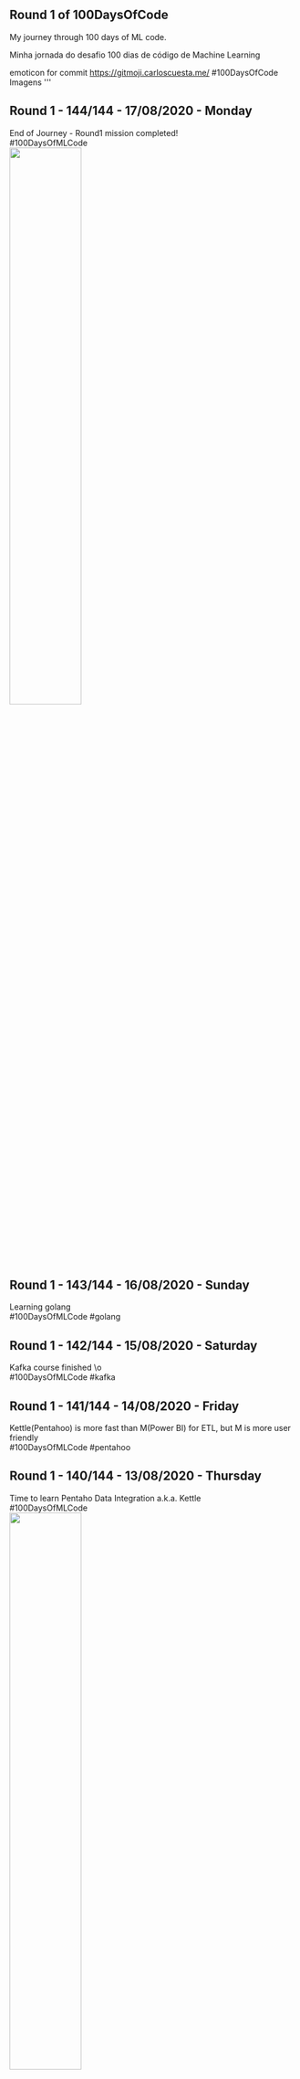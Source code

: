 ## Round 1 of 100DaysOfCode

My journey through 100 days of ML code. 

Minha jornada do desafio 100 dias de código de Machine Learning

emoticon for commit https://gitmoji.carloscuesta.me/
#100DaysOfCode
Imagens
'''

## Round 1 - 144/144 - 17/08/2020 - Monday
End of Journey - Round1 mission completed!
<br>#100DaysOfMLCode
<br><image  width="50%" height="50%" src="./img/1_J6n2X-tq_Zf70cXdUQ0TsQ.jpeg">

## Round 1 - 143/144 - 16/08/2020 - Sunday
Learning golang
<br>#100DaysOfMLCode  #golang


## Round 1 - 142/144 - 15/08/2020 - Saturday
Kafka course finished \o
<br>#100DaysOfMLCode  #kafka

## Round 1 - 141/144 - 14/08/2020 - Friday
Kettle(Pentahoo) is more fast than M(Power BI) for ETL, but M is more user friendly
<br>#100DaysOfMLCode #pentahoo

## Round 1 - 140/144 - 13/08/2020 - Thursday
Time to learn Pentaho Data Integration a.k.a.  Kettle
<br>#100DaysOfMLCode 
<br><image  width="50%" height="50%" src="./img/pentaho_download.png">

## Round 1 - 139/144 - 12/08/2020 - Wednesday
Using dataflows for organize .xls
<br>#100DaysOfMLCode 


## Round 1 - 138/144 - 11/08/2020 - Tuesday
Using onedrive for version control - PowerBi files
<br>#100DaysOfMLCode 

## Round 1 - 137/144 - 10/08/2020 - Monday
My FX8320 is like zombie, slower walking but do the job for ML
<br>#100DaysOfMLCode 
<br><image  width="50%" height="50%" src="./img/Zombie-PC.jpg">

## Round 1 - 136/143 - 08/08/2020 - Saturday
Learn Kafka on kafkabr.com
<br>#100DaysOfMLCode 

## Round 1 - 135/143 - 07/08/2020 - Friday
Preparing for another hackaton - Behind the Code by IBM
and getting a data project with thousand packages with 80Gb!
https://www.youtube.com/watch?v=nyZCWDF9SvA
<br>#100DaysOfMLCode 

## Round 1 - 134/143 - 06/08/2020 - Thursday
Result of data hack challenge santander 
https://www.youtube.com/watch?v=nyZCWDF9SvA
<br>#100DaysOfMLCode 

## Round 1 - 133/143 - 05/08/2020 - Wednesday
Studying complex SQL´s - Part II
https://medium.com/@riccardoodone/the-love-hate-relationship-between-select-and-group-by-in-sql-4957b2a70229
<br>#100DaysOfMLCode 

## Round 1 - 132/143 - 04/08/2020 - Tuesday
Studying complex SQL´s
<br>#100DaysOfMLCode 

## Round 1 - 131/143 - 03/08/2020 - Monday
View some notebook o colab(google)
<br>#100DaysOfMLCode 

## Round 1 - 130/143 - 02/08/2020 - Sunday
data hack challenge santander - Coding - Part II
<br>#100DaysOfMLCode 
https://app.powerbi.com/view?r=eyJrIjoiYzA1YTcyYjQtZjAzNy00NDNkLTk1OWUtYTM4MzZmYWYzZDg3IiwidCI6IjRjZWFmZWRjLTNiNjItNGE0NS05ZDMxLTk4MWFlZTg3YzMzNyJ9&pageName=ReportSection95632ff61bd92e71e519

## Round 1 - 129/143 - 01/08/2020 - Saturday
data hack challenge santander - Coding - Part I
<br>#100DaysOfMLCode 

## Round 1 - 128/143 - 31/07/2020 - Friday
ETL on M language - deduplicating data
<br>#100DaysOfMLCode 


## Round 1 - 127/142 - 29/07/2020 - Wednesday
Mounting a team for hackaton - Hackathon Santander Data Challenge
<br>#100DaysOfMLCode 
<br><image  width="50%" height="50%" src="./img/2020-07-29_12-41-41.png">


## Round 1 - 126/142 - 28/07/2020 - Tuesday
Descomplicating IA in 5 episodes  by IBM
<br>#100DaysOfMLCode 
<br><image  width="50%" height="50%" src="./img/IBM_IA_2020.png">


## Round 1 - 125/142 - 27/07/2020 - Monday - Dawn
Chi-Square test
<br>#100DaysOfMLCode 
<br><image  width="50%" height="50%" src="./img/chi-square-test.jpg">


## Round 1 - 124/142 - 26/07/2020 - Sunday
Discovering new types of mean : arithmetic, geometric, harmonic, quadratic
<br>#100DaysOfMLCode 
<br><image  width="50%" height="50%" src="./img/means_arithmetic_geometric_harmonic_quadratic.png">

## Round 1 - 123/142 - 25/07/2020 - Saturday
Usage of Color in Data Visualization
<br>#100DaysOfMLCode 
<br><image  width="50%" height="50%" src="./img/0 (1).jpg">

## Round 1 - 122/142 - 24/07/2020 - Friday
Time do learn Apache Kafka
<br>#100DaysOfMLCode 
<br><image  width="50%" height="50%" src="./img/kafka-apis.png">
 
## Round 1 - 121/142 - 23/07/2020 - Thursday
"There are 2 types of people who hate Hackathons ~ 1: they've never participated in any or 2: they've never been successful in any" Danny Ma
🤪🤪🤪 Register for the #BuildWithAI Hackathon 24-27th July 👉 https://hackmakers.com/
<br>#100DaysOfMLCode 
<br><image  width="50%" height="50%" src="./img/joasa.jpg">

## Round 1 - 120/142 - 22/07/2020 - Wednesday
Completed!  Data engineering with Hadoop and Spark
#dsa
<br>#100DaysOfMLCode 
<br><image  width="50%" height="50%" src="./img/Engenharia_de_Dados_com_Hadoop_e_Spark_Data_science_academy.jpg">

## Round 1 - 119/142 - 21/07/2020 - Tuesday
Hive as SQL in Hadoop
<br>#100DaysOfMLCode 
<br><image  width="50%" height="50%" src="./img/hadoop-hive.png">

## Round 1 - 118/142 - 20/07/2020 - Monday
Migrating data using sqoop(Hadoop) - Part II
<br>#100DaysOfMLCode 

## Round 1 - 117/142 - 19/07/2020 - Sunday
Migrating data using sqoop(Hadoop)
<br>#100DaysOfMLCode 

## Round 1 - 116/142 - 18/07/2020 - Saturday
<br> Time for Qwiklabs!
Looking to start your weekend with a win? Join the AI speedrun game by entering the code below. https://goo.gle/32uAP0A
<br>#100DaysOfMLCode 
<br><image  width="50%" height="50%" src="./img/EdJfUoRXkAIwh5a.png">

## Round 1 - 115/142 - 17/07/2020 - Friday
<br> Learning analytics with knine Part II
<br>#100DaysOfMLCode 

## Round 1 - 114/142 - 16/07/2020 - Thursday
<br> Learning analytics with knine
<br>https://www.knime.com/knime-analytics-platform
<br>#100DaysOfMLCode 
<br><image  width="50%" height="50%" src="./img/2020-07-16_13-40-39.png">

## Round 1 - 113/142 - 15/07/2020 - Wednesday
<br>Apache Mahout on Hadoop - Part III
<br>#100DaysOfMLCode 

## Round 1 - 112/142 - 14/07/2020 - Tuesday
<br>Apache Mahout on Hadoop - Part II
<br>#100DaysOfMLCode 

## Round 1 - 111/142 - 13/07/2020 - Monday
<br>Apache Mahout on Hadoop
<br>#100DaysOfMLCode 

## Round 1 - 110/142 - 12/07/2020 - Sunday
<br>Dimensionality Reduction (Part II)
<br>#100DaysOfMLCode 

## Round 1 - 109/142 - 11/07/2020 - Saturday
<br>Dimensionality Reduction (Part I)
<br>#100DaysOfMLCode 
 
## Round 1 - 108/142 - 10/07/2020 - Friday
<br>Conquered!
<br>Big Data Real-Time Analytics with Python and Spark
<br>#100DaysOfMLCode 
<br><image  width="50%" height="50%" src="./img/2020-07-10_12-38-48.png">

## Round 1 - 107/142 - 09/07/2020 - Thursday
<br>Streaming with Spark - part I
<br>#100DaysOfMLCode 

## Round 1 - 106/142 - 08/07/2020 - Wednesday
<br>How create a Hadoop cluster in minutes with Google Cloud 
<br>#100DaysOfMLCode #googlecloupplatform #GCP #BIGQUERY

## Round 1 - 105/142 - 07/07/2020 - Tuesday
<br>Exploring NYC-trip duration dataset Part III
<br>#100DaysOfMLCode

## Round 1 - 104/142 - 06/07/2020 - Monday
<br>Exploring NYC-trip duration dataset Part II
<br>#100DaysOfMLCode

## Round 1 - 103/142 - 05/07/2020 - Sunday
<br>Exploring NYC-trip duration dataset
<br>#100DaysOfMLCode

## Round 1 - 102/142 - 04/07/2020 - Saturday
<br>Building  Predictive models = part II
<br>#100DaysOfMLCode

## Round 1 - 101/142 - 03/07/2020 - Fridday
<br>Building  Predictive models = part I
<br>#100DaysOfMLCode

## Round 1 - 100/142 - 02/07/2020 - Thursday
<br>Evaluation Metrics on Machine Learning
<br>#100DaysOfMLCode

## Round 1 - 099/142 - 01/07/2020 - Wednesday
<br>RDD and Dataframe  on spark - Part III
<br>#100DaysOfMLCode

## Round 1 - 098/142 - 30/06/2020 - Tuesday
<br>RDD and Dataframe  on spark - PArt II
<br>#100DaysOfMLCode

## Round 1 - 097/142 - 29/06/2020 - Monday
<br>RDD and Dataframe  on spark
<br>#100DaysOfMLCode

## Round 1 - 096/142 - 28/06/2020 - Sunday
<br>SQL Joins ons pandas Dataframe
<br>#100DaysOfMLCode

## Round 1 - 095/142 - 27/06/2020 - Saturday
<br>Solving problems with Numpy and Pandas
<br>#100DaysOfMLCode

## Round 1 - 094/142 - 26/06/2020 - Thursday
Still studying StructType for apache spark
#100DaysOfMLCode

## Round 1 - 093/142 - 25/06/2020 - Friday
Spark Summit event
<br>https://databricks.com/sparkaisummit/north-america-2020
<br>#100DaysOfMLCode
<br><image  width="50%" height="50%" src="./img/2020-06-26_11-22-48.png">

## Round 1 - 092/142 - 24/06/2020 - Wednesday
Studying StructType for apache spark
#100DaysOfMLCode

## Round 1 - 091/142 - 23/06/2020 - Tuesday
Studying Apache Parquet with spark
#100DaysOfMLCode

## Round 1 - 090/142 - 22/06/2020 - Monday
Testing Pyspark on Virtual Box
#100DaysOfMLCode

## Round 1 - 089/142 - 21/06/2020 - Sunday
cryptocurrency on Google Qwiklabs
#100DaysOfMLCode

## Round 1 - 088/142 - 20/06/2020 - Saturday
Solving algorithm on cognitivo.ai
<br>#100DaysOfMLCode


## Round 1 - 087/142 - from 01/05/2020 to 19/06/2020 - Saturday
Scientific Computing and Python for Data Science course completed!
<br>#100DaysOfCode
<br><image  width="50%" height="50%" src="./img/logo1.png">
 
## Round 1 - 060/142 23/05/2020 - Sunday
Studying The Data incubator lessons
<br>#100DaysOfMLCode

## Round 1 - 059/142 22/05/2020 - Saturday
Paused for 9 days, I had to work on night again.
Using linear regression on Power BI
<br>#100DaysOfMLCode

## Round 1 - 058/133 21/05/2020 - Thursday
Reading R documentation about vroom to manage large datasets
<br>#100DaysOfMLCode


## Round 1 - 057/133 20/05/2020 - Wednesday
Solving problems on R and Power BI
<br>#100DaysOfMLCode

## Round 1 - 056/133 19/05/2020 - Tuesday
Paused for a week, I had to work on night
<br>#100DaysOfMLCode
<br><image  width="50%" height="50%" src="./img/15659707052_4172a0a8ce_b.jpg">

## Round 1 - 055/124 10/05/2020 - Sunday 
<br>Learning Azure platform   
<br>#100DaysOfMLCode

## Round 1 - 054/124 09/05/2020 - Saturday 
<br>Doing exercises of linear algebra   
<br>#100DaysOfMLCode

## Round 1 - 053/124 08/05/2020 - Friday
<br>Playing hackaton on qwiklabs
<br>#100DaysOfMLCode
https://google.qwiklabs.com/games/921

## Round 1 - 052/124 07/05/2020 - Thursday 
<br>Learnig ML kit(Microsoft)
<br>#100DaysOfMLCode

## Round 1 - 051/124 06/05/2020 - Wednesday 
<br>Playing Qwiklabs 
<br>#100DaysOfMLCode
<br><image  width="50%" height="50%" src="./img/dfsdfunnamed.png">

## Round 1 - 050/124 05/05/2020 - Tuesday 
<br>Studying lifecycle in datascience, part II
<br>#100DaysOfMLCode

## Round 1 - 049/124 04/05/2020 - Monday 
<br>Studying lifecycle in datascience
<br>#100DaysOfMLCode

## Round 1 - 048/124 03/05/2020 - Sunday 
<br>Pandas, Numpy, seaborn for read, stats and view = Part II
<br>#100DaysOfMLCode

## Round 1 - 047/124 02/05/2020 - Saturday 
<br>Pandas, Numpy, seaborn for read, stats and view
<br>#100DaysOfMLCode

## Round 1 - 046/124 01/05/2020 - Friday 
<br>Part II -Trainning  my ability to wrangle tabular data set and aggregate large data sets into meaningful summary statistics
<br>#100DaysOfMLCode

## Round 1 - 045/124 30/04/2020 - Thursday 
<br>Trainning  my ability to wrangle tabular data set and aggregate large data sets into meaningful summary statistics
<br>#100DaysOfMLCode
<br><image  width="50%" height="50%" src="./img/dowsdfsdnload.png">


## Round 1 - 044/124 29/04/2020 - Wednesday 
<br>K-means clustering algorithm - implementation finished in python
<br>#100DaysOfMLCode

## Round 1 - 043/124 28/04/2020 - Tuesday 
<br>Still learning K-means clustering algorithm in the deep
<br>#100DaysOfMLCode

## Round 1 - 042/124 27/04/2020 - Monday 
<br>Learning K-means clustering algorithm in the deep
<br>#100DaysOfMLCode
<br><image  width="50%" height="50%" src="./img/K-means_convergence.gif">

## Round 1 - 041/124 26/04/2020 - Sunday 
<br>Solving data-wrangling problems on WQU - WorldQuant University
<br>#100DaysOfMLCode

## Round 1 - 040/124 25/04/2020 - Saturday 
Apache Zeppelin or Jupyter notebook ?
<br>ps.: I was paused daily code for exams, now I return \o
<br>#100DaysOfMLCode
<br><image  width="50%" height="50%" src="./img/download (1).png">
<br><image  width="50%" height="50%" src="./img/downlosad.jpg">
 
 
## Round 1 - 039/114 15/04/2020 - Wednesday 
Studying linear transformations on python
<br>#100DaysOfMLCode

## Round 1 - 038/114 14/04/2020 - Tuesday
Apply for learn
<br>https://wqu.org/programs/data-science
<br><image  width="50%" height="50%" src="./img/wquniversity.png">
<br>#100DaysOfMLCode

## Round 1 - 037/114 13/04/2020 - Monday 
Studying linear transformation II
<br>
<br>#100DaysOfMLCode

## Round 1 - 036/114 12/04/2020 - Sunday 
Studying linear transformation
<br>
<br>#100DaysOfMLCode

## Round 1 - 035/114 11/04/2020 - Saturday 
Studying linear algebra, again
<br>
<br>#100DaysOfMLCode

## Round 1 - 034/114 10/04/2020 - Friday 
Getting labs on qwiklabs
<br>https://go.qwiklabs.com/spring-speedrun?linkId=86276553
<br>#100DaysOfMLCode
<br><image  width="50%" height="50%" src="./img/2020-04-10_23-33-35.jpg">




## Round 1 - 033/114 09/04/2020 - Thursday 
New hackaton \o
https://hackagr1d.com.br/
<br>#100DaysOfCode
<br>#100DaysOfMLCode
<br><image  width="50%" height="50%" src="./img/2020-04-09_18-18-29.png">

## Round 1 - 032/114 08/04/2020 - Wednesday 
365 DataScience course for free until 15 april 2020!!
Stay At Home Stay Safe, Improve your skills!!
https://365datascience.com/pricing/?utm_medium=social&utm_source=youtube&utm_campaign=course-promo&utm_content=covid-19+response&utm_term=description&fbclid=IwAR2XUnTUaUhJOg-o-kZWtCq9mpk7DDhKlTIsWStTAkOW6Hufj4DRNi2km1k
<br>#100DaysOfCode
<br>#100DaysOfMLCode
<br><image  width="50%" height="50%" src="./img/safe_image.png">
 
## Round 1 - Day 31/124 07/03/2020 - Tuesday
I got sick, dengue fever hemorrhagic, 14 days in hospital, after all, I'm recovered without consequences.
Back to code with no mosquitos!
#100DaysOfCode
#100DaysOfMLCode
<br><image width="50%" height="50%" src="https://github.com/gortaina/100DaysOfCode/raw/master/img/28_01_2020_040114_940-1150x675.jpg" >

## Round 1 - Day 30/110 23/03/2020 - Monday
New Hackaton on Twilio
<br>#100DaysOfMLCode 

## Round 1 - Day 29/110 22/03/2020 - Sunday
Solving exercises linear algebra
<br>#100DaysOfMLCode 

## Round 1 - Day 28/110 21/03/2020  Saturday
Solving exercises linear algebra
<br>#100DaysOfMLCode 

## Round 1 - Day 27/110 20/03/2020 - Friday
New hackaton on COVID-19 by shawee
<br>#100DaysOfMLCode 
<br><image width="50%" height="50%" src="./img/JJ0.jpg" >

## Round 1 - Day 26/110 19/03/2020 - Thursday
Studying linear algebra
<br>#100DaysOfMLCode 

## Round 1 - Day 25/110 18/03/2020 - Wednesday
Great place in the 2nd Data Hackathon - from nowhere to 4th place, I'm improving
<br>I used the M language on the power bi platform
<br>#100DaysOfMLCode 
<br><image width="50%" height="50%" src="./img/Hackathon.png" >
 

## Round 1 - Day 24/110 17/03/2020 - Tuesday
Studying ggplot from R
<br>#100DaysOfMLCode 

## Round 1 - Day 23/110 16/03/2020 - Monday
Studying graphs on power bi
<br>#100DaysOfMLCode 

## Round 1 - Day 22/110 15/03/2020 - Sunday
Project data analytics delivered!
<br>#100DaysOfMLCode 
<br><image width="50%" height="50%" src="./img/2020-03-15_22-55-42.jpg" >


## Round 1 - Day 21/110 14/03/2020 - Saturday
<br>Qwiklabs for Women´s Month, of course I´m not in this lab track, but I like to share it for you woman -> https://twitter.com/qwiklabs/status/1238525234166280193
#100DaysOfMLCode https://pic.twitter.com/QO5sRlEUwM
<br>#100DaysOfMLCode 
<br><image width="50%" height="50%" src="./img/ES_28D0WkAYB2ns.png" >

## Round 1 - Day 20/106 10/03/2020 - Tuesday
<br> Studying about governace in Data Science
<br>#100DaysOfMLCode 

## Round 1 - Day 19/106 09/03/2020 - Monday
<br>My day today!
<br>Take care of null and "", a DB may not bring all the data
<br> SQL Statement part -> "...WHERE (name <> 'JOEL' or name is null)" -- brings the nulls, please! KKK
<br>#100DaysOfMLCode 
<br><image src="./img/0 (2).jpg" >

## Round 1 - Day 18/106 08/03/2020 - Sunday
Women on Stats
<br>Thank you!Florence nightingale by Rose Map
<br>#100DaysOfMLCode 
<br><image src="./img/dsfsdfaaaunnamed (1).jpg" >

## Round 1 - Day 17/106 07/03/2020 - Saturday
Azure and R, again 
<br>#100DaysOfMLCode 

## Round 1 - Day 16/106 06/03/2020 - Friday
Terraform, infra as code!
<br>#100DaysOfMLCode 
<br><image width="50%" height="50%" src="./img/dowsdfsdfnload.png" >


## Round 1 - Day 15/106 05/03/2020 - Thursday
Studying R, "caret" package
<br>#100DaysOfMLCode 
<br><image width="50%" height="50%" src="./img/Machine-Learning-Packages-in-R.jpg" >


## Round 1 - Day 14/106 04/03/2020 - Wednesday
Studying R and Azure
<br>#100DaysOfMLCode 

## Round 1 - Day 13/106 03/03/2020 - Tuesday
Getting another Hackaton,Mega Hack Pocket by Shawee
<br>#100DaysOfMLCode 
<br><image width="50%" height="50%" src="./img/adfadsfunnamed.gif" >
 
## Round 1 - Day 13/106 02/03/2020 - Monday
Learning about Alexa 
<br>#100DaysOfMLCode 
<br><image width="50%" height="50%" src="./img/hero-feature_Certified-Skill-Builder-Incentive-V2-1_480x340@2x.png" >


## Round 1 - Day 12/106 01/03/2020 - Sunday
Getting in the Kaggle, let´s battle! :rocket:
<br>#100DaysOfMLCode 
<br><image src="./img/sdfdownload.png" >


## Day 11/106 29/02/2020 - Saturday
Programming a strategy for BlackJack.
<br>#100DaysOfMLCode 
<br><image src="./img/blackjack-strategy-chart2-min.png" >


## Day 10/106 28/02/2020 - Friday
Scikit-Learn, a road map for use
<br>#100DaysOfMLCode 
<br><image src="./img/sdfsdfaddownload.png" >



## Day 09/106 27/02/2020 - Thursday - Dawn
Build my sentiment analysis app with twitter
<br>#100DaysOfMLCode 
<br><image src="./img/slide1.jpg" >

## Day 08/106 26/02/2020 - Wednesday
SQL for Data Science #4: Explore and plot 10 million NYC citibike records, click on the image below
<br>#100DaysOfMLCode 
[![Checkout here ](img/2020-02-26_13-39-43.png)](https://www.youtube.com/watch?v=V4ud16P3pnE&list=PLTC_zsUJ6SJ8LNN16uFJwv4QQt5LNisJy)

## Day 07/106 25/02/2020 - Tuesday
Making a hangman game in python
<br>#100DaysOfMLCode
<br><image  width="50%" height="50%" src="./img/ed141bac52ed8034f5bf80ad95fc8bab.jpg" >

## Day 06/106 24/02/2020 - Monday
Solve basic functions in python
<br>#100DaysOfMLCode

## Day 05/106 23/02/2020 - Sunday
Let´s trainning this
##### Data PreProcessing |  01/54
Check out the code from [here 01/54](./code/Day%201_Data%20PreProcessing.md)
<br>#100DaysOfMLCode
<br><image  width="50%" height="50%" src="./img/Day 1.jpg" >

## Day 04/106 22/02/2020 - Saturday
The easy explanation about ROC curve: Healthy and Sick
<br>#100DaysOfMLCode
<br><image  width="50%" height="50%" src="./img/2020-02-21_23-10-55.png" >

## Day 03/100 16/02/2020 - Sunday
Using TensorFlow on this lab
https://www.qwiklabs.com/games/759/labs/2372
<br>#100DaysOfMLCode
<br><image  width="50%" height="50%" src="./img/EQvd1WKXsAMvl_S.png" >

## Day 02/100 15/02/2020 - Saturday
Studying Bayes Theorem, wow, it`s easy to understanding
<br>https://www.wikiwand.com/pt/Teorema_de_Bayes
<br>https://towardsdatascience.com/if-you-are-a-bayesian-you-have-to-be-naive-ac55492889bf
<br>#100DaysOfMLCode
<br><image  width="50%" height="50%" src="./img/data-science-bayes-theorem-2.jpg" >
<br><image  width="50%" height="50%" src="./img/1_5OROQqYWuC6to-5T9OMtXw.jpeg" >

## Day 01/100 14/02/2020 - Friday
Studying examples in R with "caret" package
### Random Forest Classification Model
Using finanacial dataset from https://archive.ics.uci.edu/ml/datasets/default+of+credit+card+clients#
<br>
Files: 
<br>https://github.com/gortaina/100-Days-Of-ML-Code/blob/master/file/day1/Cap10.R
<br>https://github.com/gortaina/100-Days-Of-ML-Code/blob/master/file/day1/credit-card.csv
<br>https://github.com/gortaina/100-Days-Of-ML-Code/blob/master/file/day1/rf_model.rds
<br>       
#100DaysOfMLCode

